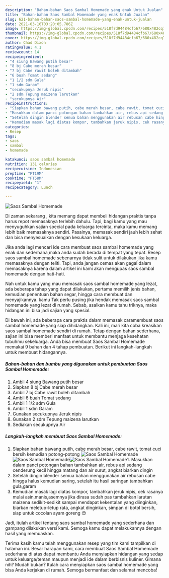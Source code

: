 ```yaml
---
description: "Bahan-bahan Saos Sambal Homemade yang enak Untuk Jualan"
title: "Bahan-bahan Saos Sambal Homemade yang enak Untuk Jualan"
slug: 621-bahan-bahan-saos-sambal-homemade-yang-enak-untuk-jualan
date: 2021-03-16T03:20:05.786Z
image: https://img-global.cpcdn.com/recipes/518f7d94484cfb67/680x482cq70/saos-sambal-homemade-foto-resep-utama.jpg
thumbnail: https://img-global.cpcdn.com/recipes/518f7d94484cfb67/680x482cq70/saos-sambal-homemade-foto-resep-utama.jpg
cover: https://img-global.cpcdn.com/recipes/518f7d94484cfb67/680x482cq70/saos-sambal-homemade-foto-resep-utama.jpg
author: Chad Dixon
ratingvalue: 4.1
reviewcount: 14
recipeingredient:
- "4 siung Bawang putih besar"
- "8 bj Cabe merah besar"
- "7 bj Cabe rawit boleh ditambah"
- "6 buah Tomat sedang"
- "1 1/2 sdm Gula"
- "1 sdm Garam"
- "secukupnya Jeruk nipis"
- "2 sdm Tepung maizena larutkan"
- "secukupnya Air"
recipeinstructions:
- "Siapkan bahan bawang putih, cabe merah besar, cabe rawit, tomat cuci bersih kemudian potong-potong"
- "Masukkan dalam panci potongan bahan tambahkan air, rebus api sedang cenderung kecil hingga matang dan air surut, angkat biarkan dingin"
- "Setelah dingin blender semua bahan menggunakan air rebusan cabe hingga halus kemudian saring, setelah itu hasil saringan tambahkan gula,garam"
- "Kemudian masak lagi diatas kompor, tambahkan jeruk nipis, cek rasanya mulai asin,manis,asemnya jika dirasa sudah pas tambahkan larutan maizena sedikit-sedikit sampai mendapat kekentalan yang diinginkan, biarkan meletup-letup rata, angkat dinginkan, simpan di botol bersih, siap untuk cocolan ayam goreng 😊"
categories:
- Resep
tags:
- saos
- sambal
- homemade

katakunci: saos sambal homemade 
nutrition: 131 calories
recipecuisine: Indonesian
preptime: "PT19M"
cooktime: "PT58M"
recipeyield: "1"
recipecategory: Lunch

---
```



![Saos Sambal Homemade](https://img-global.cpcdn.com/recipes/518f7d94484cfb67/680x482cq70/saos-sambal-homemade-foto-resep-utama.jpg)

Di zaman  sekarang , kita memang dapat membeli hidangan praktis tanpa harus repot memasaknya terlebih dahulu. Tapi, bagi kamu yang mau menyuguhkan sajian special pada keluarga tercinta, maka kamu memang lebih baik memasaknya sendiri. Pasalnya, memasak sendiri jauh lebih sehat dan bisa menyesuaikan dengan kesukaan keluarga.

Jika anda lagi mencari ide cara membuat saos sambal homemade yang enak dan sederhana,maka anda sudah berada di tempat yang tepat. Resep saos sambal homemade  sebenarnya tidak sulit untuk dilakukan jika kamu memasaknya dengan teliti. Tapi, anda jangan cemas akan gagal dalam memasaknya 
karena dalam artikel ini kami akan mengupas saos sambal homemade dengan hati-hati.  



Nah untuk kamu yang mau memasak saos sambal homemade yang lezat, ada beberapa tahap yang dapat dilakukan, pertama memilih jenis bahan, kemudian penentuan bahan segar, hingga cara membuat dan menyajikannya. kamu Tak perlu pusing jika hendak memasak saos sambal homemade yang lezat di rumah. Sebab, asalkan kamu  tahu triknya, maka hidangan ini bisa jadi sajian yang spesial.

Di bawah ini, ada beberapa cara praktis  dalam memasak caramembuat saos sambal homemade yang siap dihidangkan. Kali ini, mari kita coba kreasikan saos sambal homemade sendiri di rumah. Tetap dengan bahan sederhana, sajian ini bisa memberi manfaat untuk membantu menjaga kesehatan tubuhmu sekeluarga. Anda bisa membuat Saos Sambal Homemade memakai 9 bahan dan 4 tahap pembuatan. Berikut ini langkah-langkah untuk membuat hidangannya.

<!--inarticleads1-->

##### Bahan-bahan dan bumbu yang digunakan untuk pembuatan Saos Sambal Homemade:

1. Ambil 4 siung Bawang putih besar
1. Siapkan 8 bj Cabe merah besar
1. Ambil 7 bj Cabe rawit boleh ditambah
1. Ambil 6 buah Tomat sedang
1. Ambil 1 1/2 sdm Gula
1. Ambil 1 sdm Garam
1. Gunakan secukupnya Jeruk nipis
1. Gunakan 2 sdm Tepung maizena larutkan
1. Sediakan secukupnya Air




<!--inarticleads2-->

##### Langkah-langkah membuat Saos Sambal Homemade:

1. Siapkan bahan bawang putih, cabe merah besar, cabe rawit, tomat cuci bersih kemudian potong-potong
<img src="https://img-global.cpcdn.com/steps/982b305367021cd3/160x128cq70/saos-sambal-homemade-langkah-memasak-1-foto.jpg" alt="Saos Sambal Homemade"><img src="https://img-global.cpcdn.com/steps/a635bef62d6d7ae8/160x128cq70/saos-sambal-homemade-langkah-memasak-1-foto.jpg" alt="Saos Sambal Homemade"><img src="https://img-global.cpcdn.com/steps/5442a321d5201a66/160x128cq70/saos-sambal-homemade-langkah-memasak-1-foto.jpg" alt="Saos Sambal Homemade">1. Masukkan dalam panci potongan bahan tambahkan air, rebus api sedang cenderung kecil hingga matang dan air surut, angkat biarkan dingin
1. Setelah dingin blender semua bahan menggunakan air rebusan cabe hingga halus kemudian saring, setelah itu hasil saringan tambahkan gula,garam
1. Kemudian masak lagi diatas kompor, tambahkan jeruk nipis, cek rasanya mulai asin,manis,asemnya jika dirasa sudah pas tambahkan larutan maizena sedikit-sedikit sampai mendapat kekentalan yang diinginkan, biarkan meletup-letup rata, angkat dinginkan, simpan di botol bersih, siap untuk cocolan ayam goreng 😊




Jadi, itulah artikel tentang  saos sambal homemade  yang sederhana dan gampang dilakukan versi kami. Semoga kamu dapat melakukannya dengan hasil yang memuaskan. 

Terima kasih kamu telah menggunakan resep yang tim kami tampilkan di halaman ini. Besar harapan kami, cara membuat  Saos Sambal Homemade sederhana di atas dapat membantu Anda menyiapkan hidangan yang sedap untuk keluarga/teman maupun menjadi ide dalam berbisnis kuliner. Gimana nih? Mudah bukan? Itulah cara menyiapkan saos sambal homemade yang bisa Anda kerjakan di rumah. Semoga bermanfaat dan selamat mencoba!

